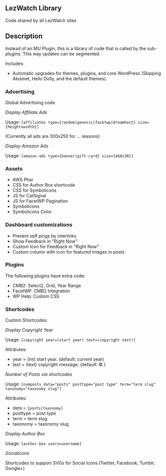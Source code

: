 ## LezWatch Library

Code shared by all LezWatch sites

## Description

Instead of an MU Plugin, this is a library of code that is called by the sub-plugins. This way updates can be segmented.

Includes:

* Automatic upgrades for themes, plugins, and core WordPress (Skipping Akismet, Hello Dolly, and the default themes).

### Advertising

Global Advertising code

_Display Affiliate Ads_

Usage: `[affiliates type={random|genesis|facetwp|dreamhost} size={heightxwidth}]`

(Currently all ads are 300x250 for ... reasons)

_Display Amazon Ads_

Usage: `[amazon-ads type={banner|gift-card} size={468x30}]`

### Assets

* AWS Phar
* CSS for Author Box shortcode
* CSS for Symbolicons
* JS for CatSignal
* JS for FacetWP Pagination
* Symbolicons
* Symbolicons Color

### Dashboard customizations

* Prevent self pings by interlinks
* Show Feedback in "Right Now"
* Custom Icon for Feedback in "Right Now"
* Custom column with icon for featured images in posts

### Plugins

The following plugins have extra code:

* CMB2: Select2, Grid, Year Range
* FacetWP: CMB2 Integration
* WP Help: Custom CSS

### Shortcodes

Custom Shortcodes:

_Display Copyright Year_

Usage: `[copyright year=(start year) text=(copyright text)]`

Attributes:

* year = (int) start year. (default: current year)
* text = (text) copyright message. (default: &copy; )

_Number of Posts via shortcodes_

Usage: `[numposts data="posts" posttype="post type" term="term slug" taxonomy="taxonomy slug"]`

Attributes:
* data = `[posts|taxonomy]`
* posttype = post type
* term = term slug
* taxonomy = taxonomy slug

_Display Author Box_

Usage: `[author-box users=username]`

_Socialicons_

Shortcodes to support SVGs for Social Icons (Twitter, Facebook, Tumblr, Google+)



